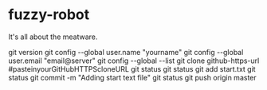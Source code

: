 # fuzzy-robot
It's all about the meatware.

  git version 
  git config --global user.name "yourname"
  git config --global user.email "email@server"
  git config --global --list
  git clone github-https-url #pasteinyourGitHubHTTPScloneURL
  git status 
  git status
  git add start.txt
  git status 
  git commit -m "Adding start text file"
  git status
  git push origin master
